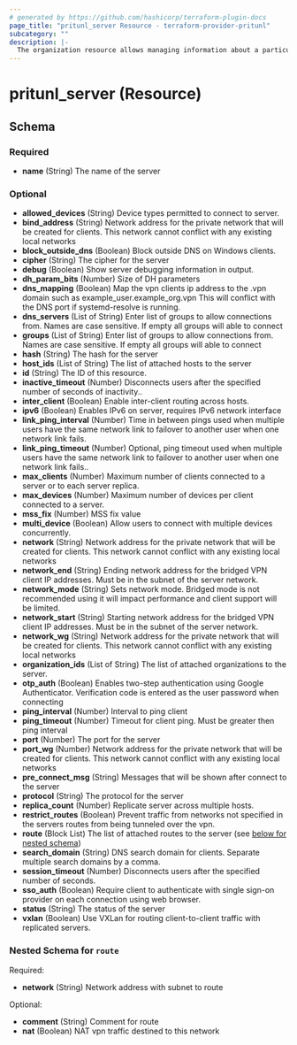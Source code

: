 ```yaml
---
# generated by https://github.com/hashicorp/terraform-plugin-docs
page_title: "pritunl_server Resource - terraform-provider-pritunl"
subcategory: ""
description: |-
  The organization resource allows managing information about a particular Pritunl server.
---
```


# pritunl_server (Resource)

<!-- schema generated by tfplugindocs -->
## Schema

### Required

- **name** (String) The name of the server

### Optional

- **allowed_devices** (String) Device types permitted to connect to server.
- **bind_address** (String) Network address for the private network that will be created for clients. This network cannot conflict with any existing local networks
- **block_outside_dns** (Boolean) Block outside DNS on Windows clients.
- **cipher** (String) The cipher for the server
- **debug** (Boolean) Show server debugging information in output.
- **dh_param_bits** (Number) Size of DH parameters
- **dns_mapping** (Boolean) Map the vpn clients ip address to the .vpn domain such as example_user.example_org.vpn This will conflict with the DNS port if systemd-resolve is running.
- **dns_servers** (List of String) Enter list of groups to allow connections from. Names are case sensitive. If empty all groups will able to connect
- **groups** (List of String) Enter list of groups to allow connections from. Names are case sensitive. If empty all groups will able to connect
- **hash** (String) The hash for the server
- **host_ids** (List of String) The list of attached hosts to the server
- **id** (String) The ID of this resource.
- **inactive_timeout** (Number) Disconnects users after the specified number of seconds of inactivity..
- **inter_client** (Boolean) Enable inter-client routing across hosts.
- **ipv6** (Boolean) Enables IPv6 on server, requires IPv6 network interface
- **link_ping_interval** (Number) Time in between pings used when multiple users have the same network link to failover to another user when one network link fails.
- **link_ping_timeout** (Number) Optional, ping timeout used when multiple users have the same network link to failover to another user when one network link fails..
- **max_clients** (Number) Maximum number of clients connected to a server or to each server replica.
- **max_devices** (Number) Maximum number of devices per client connected to a server.
- **mss_fix** (Number) MSS fix value
- **multi_device** (Boolean) Allow users to connect with multiple devices concurrently.
- **network** (String) Network address for the private network that will be created for clients. This network cannot conflict with any existing local networks
- **network_end** (String) Ending network address for the bridged VPN client IP addresses. Must be in the subnet of the server network.
- **network_mode** (String) Sets network mode. Bridged mode is not recommended using it will impact performance and client support will be limited.
- **network_start** (String) Starting network address for the bridged VPN client IP addresses. Must be in the subnet of the server network.
- **network_wg** (String) Network address for the private network that will be created for clients. This network cannot conflict with any existing local networks
- **organization_ids** (List of String) The list of attached organizations to the server.
- **otp_auth** (Boolean) Enables two-step authentication using Google Authenticator. Verification code is entered as the user password when connecting
- **ping_interval** (Number) Interval to ping client
- **ping_timeout** (Number) Timeout for client ping. Must be greater then ping interval
- **port** (Number) The port for the server
- **port_wg** (Number) Network address for the private network that will be created for clients. This network cannot conflict with any existing local networks
- **pre_connect_msg** (String) Messages that will be shown after connect to the server
- **protocol** (String) The protocol for the server
- **replica_count** (Number) Replicate server across multiple hosts.
- **restrict_routes** (Boolean) Prevent traffic from networks not specified in the servers routes from being tunneled over the vpn.
- **route** (Block List) The list of attached routes to the server (see [below for nested schema](#nestedblock--route))
- **search_domain** (String) DNS search domain for clients. Separate multiple search domains by a comma.
- **session_timeout** (Number) Disconnects users after the specified number of seconds.
- **sso_auth** (Boolean) Require client to authenticate with single sign-on provider on each connection using web browser.
- **status** (String) The status of the server
- **vxlan** (Boolean) Use VXLan for routing client-to-client traffic with replicated servers.

<a id="nestedblock--route"></a>
### Nested Schema for `route`

Required:

- **network** (String) Network address with subnet to route

Optional:

- **comment** (String) Comment for route
- **nat** (Boolean) NAT vpn traffic destined to this network


